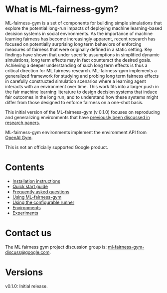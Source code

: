 # What is ML-fairness-gym?

ML-fairness-gym is a set of components for building simple simulations that explore the potential long-run impacts of deploying machine learning-based decision systems in social environments. As the importance of machine learning fairness has become increasingly apparent, recent research has focused on potentially surprising long term behaviors of enforcing measures of fairness that were originally defined in a static setting. Key findings have shown that under specific assumptions in simplified dynamic simulations, long term effects may in fact counteract the desired goals. Achieving a deeper understanding of such long term effects is thus a critical direction for ML fairness research. ML-fairness-gym implements a generalized framework for studying and probing long term fairness effects in carefully constructed simulation scenarios where a learning agent interacts with an environment over time. This work fits into a larger push in the fair machine learning literature to design decision systems that induce fair outcomes in the long run, and to understand how these systems might differ from those designed to enforce fairness on a one-shot basis.

This initial version of the ML-fairness-gym (v 0.1.0) focuses on reproducing and generalizing environments that have [previously been discussed in research papers](docs/FAQ.md#What-research-results-have-been-replicated-with-ML-fairness-gym).

ML-fairness-gym environments implement the environment API from [OpenAI Gym](https://github.com/openai/gym).

This is not an officially supported Google product.


# Contents

* [Installation instructions](docs/installation.md)
* [Quick start guide](docs/quickstart.md)
* [Frequently asked questions](docs/FAQ.md)
* [Using ML-fairness-gym](docs/using_ml_fairness_gym.md)
* [Using the configurable runner](docs/using_runner.md)
* [Environments](ml_gym/environments/README.md)
* [Experiments](experiments/README.md)


# Contact us

The ML fairness gym project discussion group is:
ml-fairness-gym-discuss@google.com.

# Versions
v0.1.0: Initial release.
